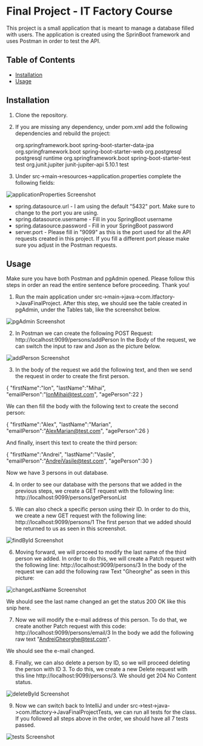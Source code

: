 # Final Project - IT Factory Course

This project is a small application that is meant to manage a database filled with users. 
The application is created using the SprinBoot framework and uses Postman in order to test the API.

## Table of Contents

- [Installation](#installation)
- [Usage](#usage)

## Installation

1. Clone the repository.
2. If you are missing any dependency, under pom.xml add the following dependencies and rebuild the project:

    <dependencies>
        <dependency>
            <groupId>org.springframework.boot</groupId>
            <artifactId>spring-boot-starter-data-jpa</artifactId>
        </dependency>
        <dependency>
            <groupId>org.springframework.boot</groupId>
            <artifactId>spring-boot-starter-web</artifactId>
        </dependency>
        <dependency>
            <groupId>org.postgresql</groupId>
            <artifactId>postgresql</artifactId>
            <scope>runtime</scope>
        </dependency>
        <dependency>
            <groupId>org.springframework.boot</groupId>
            <artifactId>spring-boot-starter-test</artifactId>
            <scope>test</scope>
        </dependency>
        <dependency>
            <groupId>org.junit.jupiter</groupId>
            <artifactId>junit-jupiter-api</artifactId>
            <version>5.10.1</version>
            <scope>test</scope>
        </dependency>
    </dependencies>
   
3. Under src->main->resources->application.properties complete the following fields:

![applicationProperties Screenshot](screenshots/applicationProperties.png)

 - spring.datasource.url - I am using the default "5432" port. Make sure to change to the port you are using.
 - spring.datasource.username - Fill in you SpringBoot username
 - spring.datasource.password - Fill in your SpringBoot password
 - server.port - Please fill in "9099" as this is the port used for all the API requests created in this project. If you fill a different port please make sure you adjust in the Postman requests.

## Usage

Make sure you have both Postman and pgAdmin opened.
Please follow this steps in order an read the entire sentence before proceeding. Thank you!

1. Run the main application under src->main->java->com.itfactory->JavaFinalProject.
After this step, we should see the table created in pgAdmin, under the Tables tab, like the screenshot below.

![pgAdmin Screenshot](screenshots/pgAdmin.png)

2. In Postman we can create the following POST Request: http://localhost:9099/persons/addPerson
In the Body of the request, we can switch the input to raw and Json as the picture below.

![addPerson Screenshot](screenshots/addPerson.png)

3. In the body of the request we add the following text, and then we send the request in order to create the first person.

{
"firstName":"Ion",
"lastName":"Mihai",
"emailPerson":"IonMihai@test.com",
"agePerson":22
}

We can then fill the body with the following text to create the second person:

{
"firstName":"Alex",
"lastName":"Marian",
"emailPerson":"AlexMarian@test.com",
"agePerson":26
}

And finally, insert this text to create the third person:

{
"firstName":"Andrei",
"lastName":"Vasile",
"emailPerson":"AndreiVasile@test.com",
"agePerson":30
}

Now we have 3 persons in out database.

4. In order to see our database with the persons that we added in the previous steps, 
we create a GET request with the following line: http://localhost:9099/persons/getPersonList

5. We can also check a specific person using their ID. In order to do this, we create a new GET request with the following line: http://localhost:9099/persons/1
The first person that we added should be returned to us as seen in this screenshot.

![findById Screenshot](screenshots/findById.png)

6. Moving forward, we will proceed to modify the last name of the third person we added.
In order to do this, we will create a Patch request with the following line: http://localhost:9099/persons/3
In the body of the request we can add the following raw Text "Gheorghe" as seen in this picture:

![changeLastName Screenshot](screenshots/changeLastName.png)

We should see the last name changed an get the status 200 OK like this snip here.

7. Now we will modify the e-mail address of this person. To do that, we create another Patch request with this code: http://localhost:9099/persons/email/3
In the body we add the following raw text "AndreiGheorghe@test.com".

We should see the e-mail changed.

8. Finally, we can also delete a person by ID, so we will proceed deleting the person with ID 3.
To do this, we create a new Delete request with this line http://localhost:9099/persons/3.
We should get 204 No Content status.

![deleteById Screenshot](screenshots/deleteById.png)

9. Now we can switch back to IntelliJ and under src->test->java->com.itfactory->JavaFinalProjectTests, we can run all tests for the class.
If you followed all steps above in the order, we should have all 7 tests passed.

![tests Screenshot](screenshots/tests.png)
